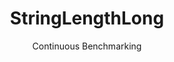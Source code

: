 ---
layout: default
title: StringLengthLong
subtitle: Continuous Benchmarking
selected: String
expanded: Benchmarking
benchmark: /individual_results/StringLengthLong.html
---